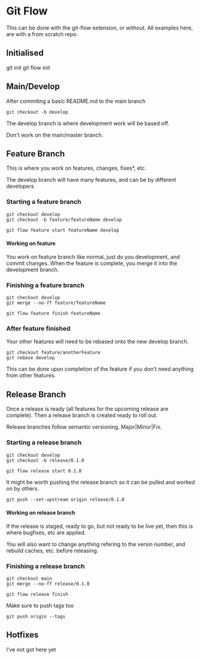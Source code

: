 # Git Flow 

This can be done with the git-flow extension, or without.
All examples here, are with a from scratch repo.

## Initialised

git init
git flow init

## Main/Develop

After commiting a basic README.md to the main branch

    git checkout -b develop

The develop branch is where development work will be based off.

Don't work on the main/master branch.

## Feature Branch

This is where you work on features, changes, fixes\*, etc.

The develop branch will have many features, and can be by different developers

### Starting a feature branch

    git checkout develop
	git checkout -b feature/featureName develop

    git flow feature start featureName develop

#### Working on feature

You work on feature branch like normal, just do you development, and commit changes. When the feature is complete, you merge it into the development branch.

### Finishing a feature branch

    git checkout develop
	git merge --no-ff feature/featureName

    git flow feature finish featureName

### After feature finished

Your other features will need to be rebased onto the new develop branch.

    git checkout feature/anotherFeature
    git rebase develop

This can be done upon completion of the feature if you don't need anything from other features.

## Release Branch

Once a release is ready (all features for the upcoming release are complete). Then a release branch is created ready to roll out.

Release branches follow semantic versioning. Major|Minor|Fix.

### Starting a release branch

    git checkout develop
    git checkout -b release/0.1.0

    git flow release start 0.1.0

It might be worth pushing the release branch so it can be pulled and worked on by others.

    git push --set-upstream origin release/0.1.0

#### Working on release branch

If the release is staged, ready to go, but not ready to be live yet, then this is where bugfixes, etc are applied.

You will also want to change anything refering to the versin number, and rebuild caches, etc. before releasing.

### Finishing a release branch

    git checkout main
    git merge --no-ff release/0.1.0

    git flow release finish

Make sure to push tags too

    git push origin --tags

## Hotfixes

I've not got here yet

